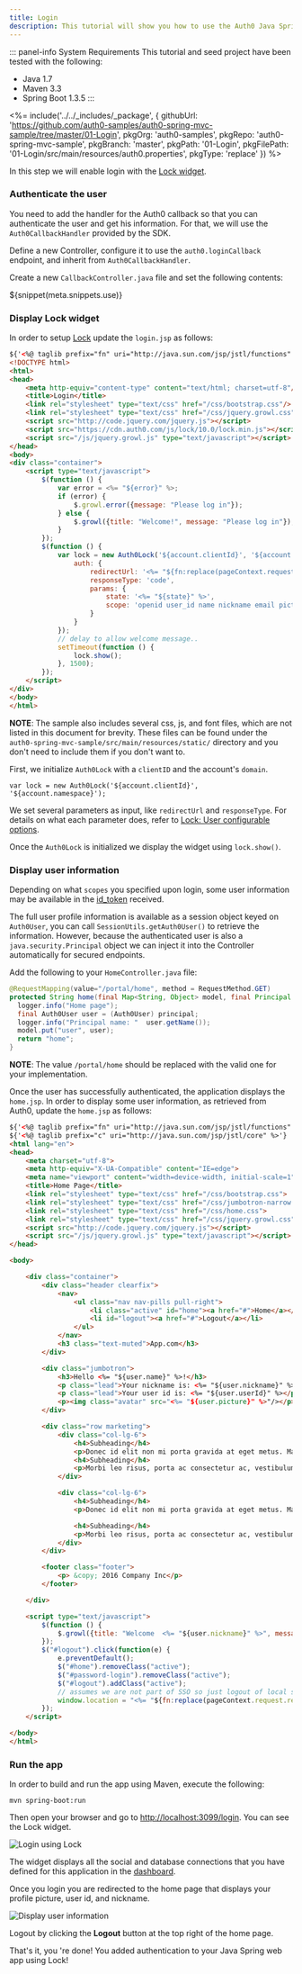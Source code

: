 ```yaml
---
title: Login
description: This tutorial will show you how to use the Auth0 Java Spring MVC SDK to add authentication and authorization to your web app.
---
```


::: panel-info System Requirements
This tutorial and seed project have been tested with the following:

* Java 1.7
* Maven 3.3
* Spring Boot 1.3.5
:::

<%= include('../../_includes/_package', {
  githubUrl: 'https://github.com/auth0-samples/auth0-spring-mvc-sample/tree/master/01-Login',
  pkgOrg: 'auth0-samples',
  pkgRepo: 'auth0-spring-mvc-sample',
  pkgBranch: 'master',
  pkgPath: '01-Login',
  pkgFilePath: '01-Login/src/main/resources/auth0.properties',
  pkgType: 'replace'
}) %>

In this step we will enable login with the [Lock widget](/libraries/lock).


### Authenticate the user

You need to add the handler for the Auth0 callback so that you can authenticate the user and get his information. For that, we will use the `Auth0CallbackHandler` provided by the SDK.

Define a new Controller, configure it to use the `auth0.loginCallback` endpoint, and inherit from `Auth0CallbackHandler`.

Create a new `CallbackController.java` file and set the following contents:

${snippet(meta.snippets.use)}


### Display Lock widget

In order to setup [Lock](/libraries/lock) update the `login.jsp` as follows:

```html
${'<%@ taglib prefix="fn" uri="http://java.sun.com/jsp/jstl/functions" %>'}
<!DOCTYPE html>
<html>
<head>
    <meta http-equiv="content-type" content="text/html; charset=utf-8"/>
    <title>Login</title>
    <link rel="stylesheet" type="text/css" href="/css/bootstrap.css"/>
    <link rel="stylesheet" type="text/css" href="/css/jquery.growl.css"/>
    <script src="http://code.jquery.com/jquery.js"></script>
    <script src="https://cdn.auth0.com/js/lock/10.0/lock.min.js"></script>
    <script src="/js/jquery.growl.js" type="text/javascript"></script>
</head>
<body>
<div class="container">
    <script type="text/javascript">
        $(function () {
            var error = <%= "${error}" %>;
            if (error) {
                $.growl.error({message: "Please log in"});
            } else {
                $.growl({title: "Welcome!", message: "Please log in"});
            }
        });
        $(function () {
            var lock = new Auth0Lock('${account.clientId}', '${account.namespace}', {
                auth: {
                    redirectUrl: '<%= "${fn:replace(pageContext.request.requestURL, pageContext.request.requestURI, '')}" %>${account.callback}',
                    responseType: 'code',
                    params: {
                        state: '<%= "${state}" %>',
                        scope: 'openid user_id name nickname email picture'
                    }
                }
            });
            // delay to allow welcome message..
            setTimeout(function () {
                lock.show();
            }, 1500);
        });
    </script>
</div>
</body>
</html>
```

__NOTE__: The sample also includes several css, js, and font files, which are not listed in this document for brevity. These files can be found under the `auth0-spring-mvc-sample/src/main/resources/static/` directory and you don't need to include them if you don't want to.

First, we initialize `Auth0Lock` with a `clientID` and the account's `domain`.

```
var lock = new Auth0Lock('${account.clientId}', '${account.namespace}');
```

We set several parameters as input, like `redirectUrl` and `responseType`. For details on what each parameter does, refer to [Lock: User configurable options](/libraries/lock/customization).

Once the `Auth0Lock` is initialized we display the widget using `lock.show()`.


### Display user information

Depending on what `scopes` you specified upon login, some user information may be available in the [id_token](/tokens#auth0-id_token-jwt-) received.

The full user profile information is available as a session object keyed on `Auth0User`, you can call `SessionUtils.getAuth0User()` to retrieve the information. However, because the authenticated user is also a `java.security.Principal` object we can inject it into the Controller automatically for secured endpoints.

Add the following to your `HomeController.java` file:

```java
@RequestMapping(value="/portal/home", method = RequestMethod.GET)
protected String home(final Map<String, Object> model, final Principal principal) {
  logger.info("Home page");
  final Auth0User user = (Auth0User) principal;
  logger.info("Principal name: "  user.getName());
  model.put("user", user);
  return "home";
}
```

__NOTE__: The value `/portal/home` should be replaced with the valid one for your implementation.

Once the user has successfully authenticated, the application displays the `home.jsp`. In order to display some user information, as retrieved from Auth0, update the `home.jsp` as follows:

```html
${'<%@ taglib prefix="fn" uri="http://java.sun.com/jsp/jstl/functions" %>'}
${'<%@ taglib prefix="c" uri="http://java.sun.com/jsp/jstl/core" %>'}
<html lang="en">
<head>
    <meta charset="utf-8">
    <meta http-equiv="X-UA-Compatible" content="IE=edge">
    <meta name="viewport" content="width=device-width, initial-scale=1">
    <title>Home Page</title>
    <link rel="stylesheet" type="text/css" href="/css/bootstrap.css">
    <link rel="stylesheet" type="text/css" href="/css/jumbotron-narrow.css">
    <link rel="stylesheet" type="text/css" href="/css/home.css">
    <link rel="stylesheet" type="text/css" href="/css/jquery.growl.css"/>
    <script src="http://code.jquery.com/jquery.js"></script>
    <script src="/js/jquery.growl.js" type="text/javascript"></script>
</head>

<body>

    <div class="container">
        <div class="header clearfix">
            <nav>
                <ul class="nav nav-pills pull-right">
                    <li class="active" id="home"><a href="#">Home</a></li>
                    <li id="logout"><a href="#">Logout</a></li>
                </ul>
            </nav>
            <h3 class="text-muted">App.com</h3>
        </div>

        <div class="jumbotron">
            <h3>Hello <%= "${user.name}" %>!</h3>
            <p class="lead">Your nickname is: <%= "${user.nickname}" %></p>
            <p class="lead">Your user id is: <%= "${user.userId}" %></p>
            <p><img class="avatar" src="<%= "${user.picture}" %>"/></p>
        </div>

        <div class="row marketing">
            <div class="col-lg-6">
                <h4>Subheading</h4>
                <p>Donec id elit non mi porta gravida at eget metus. Maecenas faucibus mollis interdum.</p>
                <h4>Subheading</h4>
                <p>Morbi leo risus, porta ac consectetur ac, vestibulum at eros. Cras mattis consectetur purus sit amet fermentum.</p>
            </div>

            <div class="col-lg-6">
                <h4>Subheading</h4>
                <p>Donec id elit non mi porta gravida at eget metus. Maecenas faucibus mollis interdum.</p>

                <h4>Subheading</h4>
                <p>Morbi leo risus, porta ac consectetur ac, vestibulum at eros. Cras mattis consectetur purus sit amet fermentum.</p>
            </div>
        </div>

        <footer class="footer">
            <p> &copy; 2016 Company Inc</p>
        </footer>

    </div>

    <script type="text/javascript">
        $(function () {
            $.growl({title: "Welcome  <%= "${user.nickname}" %>", message: "We hope you enjoy using this site!"});
        });
        $("#logout").click(function(e) {
            e.preventDefault();
            $("#home").removeClass("active");
            $("#password-login").removeClass("active");
            $("#logout").addClass("active");
            // assumes we are not part of SSO so just logout of local session
            window.location = "<%= "${fn:replace(pageContext.request.requestURL, pageContext.request.requestURI, '')}" %>/logout";
        });
    </script>

</body>
</html>
```

### Run the app

In order to build and run the app using Maven, execute the following:

```
mvn spring-boot:run
```

Then open your browser and go to [http://localhost:3099/login](http://localhost:3099/login). You can see the Lock widget.

![Login using Lock](/media/articles/java/login-with-lock.png)

The widget displays all the social and database connections that you have defined for this application in the [dashboard](${uiURL}/#/).

Once you login you are redirected to the home page that displays your profile picture, user id, and nickname.

![Display user information](/media/articles/java/display-user-info.png)

Logout by clicking the **Logout** button at the top right of the home page.

That's it, you 're done! You added authentication to your Java Spring web app using Lock!
